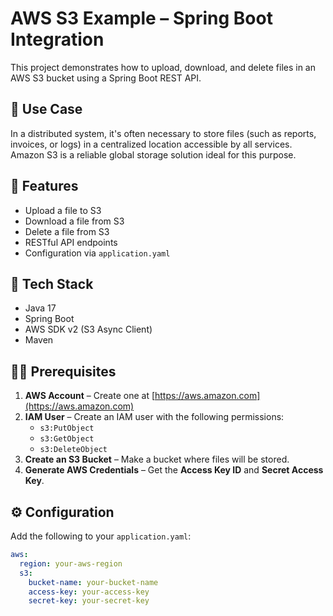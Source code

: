# AWS S3 Example – Spring Boot Integration

This project demonstrates how to upload, download, and delete files in an AWS S3 bucket using a Spring Boot REST API.

## 📌 Use Case

In a distributed system, it's often necessary to store files (such as reports, invoices, or logs) in a centralized location accessible by all services. Amazon S3 is a reliable global storage solution ideal for this purpose.

## 🚀 Features

- Upload a file to S3
- Download a file from S3
- Delete a file from S3
- RESTful API endpoints
- Configuration via `application.yaml`

## 🔧 Tech Stack

- Java 17
- Spring Boot
- AWS SDK v2 (S3 Async Client)
- Maven

## 🧑‍💻 Prerequisites

1. **AWS Account** – Create one at [https://aws.amazon.com](https://aws.amazon.com)
2. **IAM User** – Create an IAM user with the following permissions:
   - `s3:PutObject`
   - `s3:GetObject`
   - `s3:DeleteObject`
3. **Create an S3 Bucket** – Make a bucket where files will be stored.
4. **Generate AWS Credentials** – Get the **Access Key ID** and **Secret Access Key**.

## ⚙️ Configuration

Add the following to your `application.yaml`:

```yaml
aws:
  region: your-aws-region
  s3:
    bucket-name: your-bucket-name
    access-key: your-access-key
    secret-key: your-secret-key

